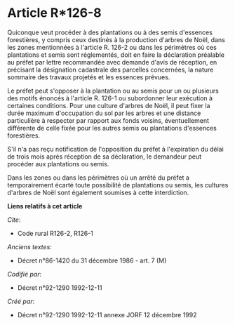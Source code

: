 # Article R*126-8

Quiconque veut procéder à des plantations ou à des semis d'essences forestières, y compris ceux destinés à la production
d'arbres de Noël, dans les zones mentionnées à l'article R. 126-2 ou dans les périmètres où ces plantations et semis sont
réglementés, doit en faire la déclaration préalable au préfet par lettre recommandée avec demande d'avis de réception, en
précisant la désignation cadastrale des parcelles concernées, la nature sommaire des travaux projetés et les essences
prévues.

Le préfet peut s'opposer à la plantation ou au semis pour un ou plusieurs des motifs énoncés à l'article R. 126-1 ou
subordonner leur exécution à certaines conditions. Pour une culture d'arbres de Noël, il peut fixer la durée maximum
d'occupation du sol par les arbres et une distance particulière à respecter par rapport aux fonds voisins, éventuellement
différente de celle fixée pour les autres semis ou plantations d'essences forestières.

S'il n'a pas reçu notification de l'opposition du préfet à l'expiration du délai de trois mois après réception de sa
déclaration, le demandeur peut procéder aux plantations ou semis.

Dans les zones ou dans les périmètres où un arrêté du préfet a temporairement écarté toute possibilité de plantations ou
semis, les cultures d'arbres de Noël sont également soumises à cette interdiction.

**Liens relatifs à cet article**

_Cite_:

  - Code rural R126-2, R126-1

_Anciens textes_:

  - Décret n°86-1420 du 31 décembre 1986 - art. 7 (M)

_Codifié par_:

  - Décret n°92-1290 1992-12-11

_Créé par_:

  - Décret n°92-1290 1992-12-11 annexe JORF 12 décembre 1992
